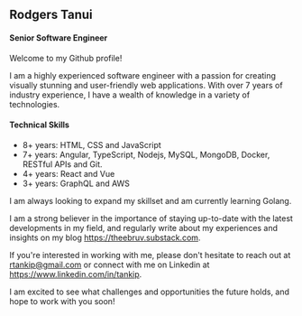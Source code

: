 ## Rodgers Tanui

#### Senior Software Engineer

Welcome to my Github profile! 

I am a highly experienced software engineer with a passion for creating visually stunning and user-friendly web applications. With over 7 years of industry experience, I have a wealth of knowledge in a variety of technologies.

#### Technical Skills
- 8+ years: HTML, CSS and JavaScript
- 7+ years: Angular, TypeScript, Nodejs, MySQL, MongoDB, Docker, RESTful APIs and Git.
- 4+ years: React and Vue
- 3+ years: GraphQL and AWS

I am always looking to expand my skillset and am currently learning Golang.

I am a strong believer in the importance of staying up-to-date with the latest developments in my field, and regularly write about my experiences and insights on my blog https://theebruv.substack.com.

If you're interested in working with me, please don't hesitate to reach out at rtankip@gmail.com or connect with me on Linkedin at https://www.linkedin.com/in/tankip. 

I am excited to see what challenges and opportunities the future holds, and hope to work with you soon!

